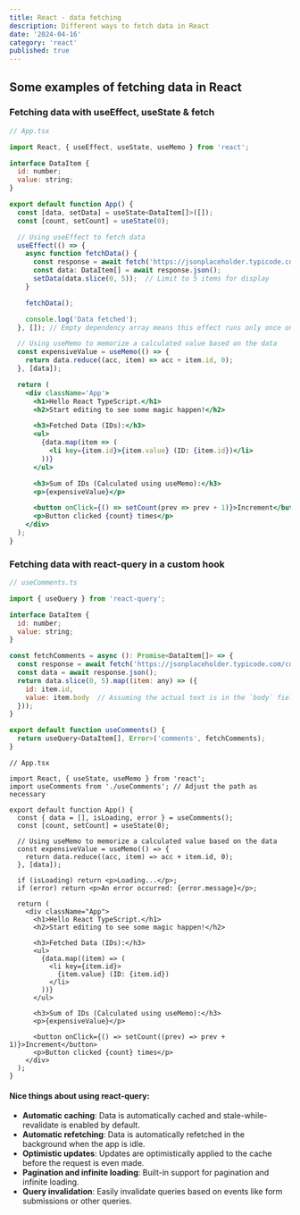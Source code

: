 ```yaml
---
title: React - data fetching
description: Different ways to fetch data in React
date: '2024-04-16'
category: 'react'
published: true
---
```


## Some examples of fetching data in React

### Fetching data with **useEffect**, **useState** & **fetch**

```jsx
// App.tsx

import React, { useEffect, useState, useMemo } from 'react';

interface DataItem {
  id: number;
  value: string;
}

export default function App() {
  const [data, setData] = useState<DataItem[]>([]);
  const [count, setCount] = useState(0);

  // Using useEffect to fetch data
  useEffect(() => {
    async function fetchData() {
      const response = await fetch('https://jsonplaceholder.typicode.com/comments');
      const data: DataItem[] = await response.json();
      setData(data.slice(0, 5));  // Limit to 5 items for display
    }

    fetchData();

    console.log('Data fetched');
  }, []); // Empty dependency array means this effect runs only once on mount

  // Using useMemo to memorize a calculated value based on the data
  const expensiveValue = useMemo(() => {
    return data.reduce((acc, item) => acc + item.id, 0);
  }, [data]);

  return (
    <div className='App'>
      <h1>Hello React TypeScript.</h1>
      <h2>Start editing to see some magic happen!</h2>

      <h3>Fetched Data (IDs):</h3>
      <ul>
        {data.map(item => (
          <li key={item.id}>{item.value} (ID: {item.id})</li>
        ))}
      </ul>

      <h3>Sum of IDs (Calculated using useMemo):</h3>
      <p>{expensiveValue}</p>

      <button onClick={() => setCount(prev => prev + 1)}>Increment</button>
      <p>Button clicked {count} times</p>
    </div>
  );
}
```

### Fetching data with **react-query** in a custom hook

```jsx
// useComments.ts

import { useQuery } from 'react-query';

interface DataItem {
  id: number;
  value: string;
}

const fetchComments = async (): Promise<DataItem[]> => {
  const response = await fetch('https://jsonplaceholder.typicode.com/comments');
  const data = await response.json();
  return data.slice(0, 5).map((item: any) => ({
    id: item.id,
    value: item.body  // Assuming the actual text is in the `body` field
  }));
}

export default function useComments() {
  return useQuery<DataItem[], Error>('comments', fetchComments);
}
```

```tsx
// App.tsx

import React, { useState, useMemo } from 'react';
import useComments from './useComments'; // Adjust the path as necessary

export default function App() {
  const { data = [], isLoading, error } = useComments();
  const [count, setCount] = useState(0);

  // Using useMemo to memorize a calculated value based on the data
  const expensiveValue = useMemo(() => {
    return data.reduce((acc, item) => acc + item.id, 0);
  }, [data]);

  if (isLoading) return <p>Loading...</p>;
  if (error) return <p>An error occurred: {error.message}</p>;

  return (
    <div className="App">
      <h1>Hello React TypeScript.</h1>
      <h2>Start editing to see some magic happen!</h2>

      <h3>Fetched Data (IDs):</h3>
      <ul>
        {data.map((item) => (
          <li key={item.id}>
            {item.value} (ID: {item.id})
          </li>
        ))}
      </ul>

      <h3>Sum of IDs (Calculated using useMemo):</h3>
      <p>{expensiveValue}</p>

      <button onClick={() => setCount((prev) => prev + 1)}>Increment</button>
      <p>Button clicked {count} times</p>
    </div>
  );
}
```

#### Nice things about using **react-query**:

- **Automatic caching**: Data is automatically cached and stale-while-revalidate is enabled by default.
- **Automatic refetching**: Data is automatically refetched in the background when the app is idle.
- **Optimistic updates**: Updates are optimistically applied to the cache before the request is even made.
- **Pagination and infinite loading**: Built-in support for pagination and infinite loading.
- **Query invalidation**: Easily invalidate queries based on events like form submissions or other queries.
